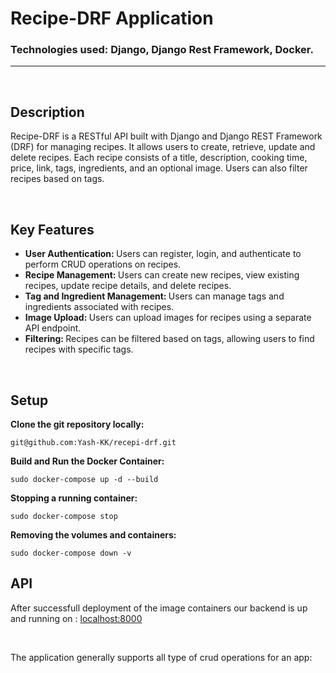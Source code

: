 # Recipe-DRF Application
### Technologies used: Django, Django Rest Framework, Docker.
<hr>
<br>

## Description
Recipe-DRF is a RESTful API built with Django and Django REST Framework (DRF) for managing recipes. It allows users to create, retrieve, update and delete recipes. Each recipe consists of a title, description, cooking time, price, link, tags, ingredients, and an optional image. Users can also filter recipes based on tags.

<br>

## Key Features
<ul>
  <li> <strong> User Authentication: </strong> Users can register, login, and authenticate to perform CRUD operations on recipes.</li>
  <li> <strong> Recipe Management:  </strong> Users can create new recipes, view existing recipes, update recipe details, and delete recipes.</li>
  <li> <strong> Tag and Ingredient Management:  </strong> Users can manage tags and ingredients associated with recipes.</li>
  <li> <strong> Image Upload:  </strong> Users can upload images for recipes using a separate API endpoint.</li>
  <li> <strong> Filtering: </strong> Recipes can be filtered based on tags, allowing users to find recipes with specific tags.</li>
</ul>

<br>

## Setup
<strong> Clone the git repository locally: </strong> <br>
```
git@github.com:Yash-KK/recepi-drf.git
```

<strong> Build and Run the Docker Container: </strong> <br>
```
sudo docker-compose up -d --build
```

<strong> Stopping a running container: </strong> <br>
```
sudo docker-compose stop
```

<strong> Removing the volumes and containers: </strong> <br>
```
sudo docker-compose down -v
```



## API
After successfull deployment of the image containers our backend is up and running on : [localhost:8000](http://127.0.0.1:8000/) <br>

<br>

The application generally supports all type of crud operations for an app:

